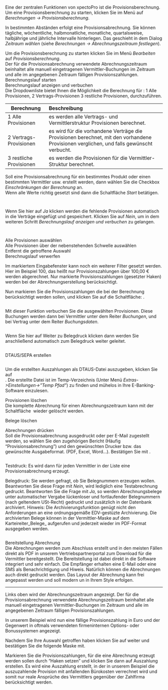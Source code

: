 <!DOCTYPE html>
<html>
<head>
<meta charset="utf-8">
<meta name="viewport" content="width=device-width, initial-scale=1.0">
<title>200_Provisionsberechnung.md</title>
<link rel="stylesheet" href="https://stackedit.io/res-min/themes/base.css" />
<script type="text/javascript" src="https://cdn.mathjax.org/mathjax/latest/MathJax.js?config=TeX-AMS_HTML"></script>
</head>
<body><div class="container"><p>Eine der zentralen Funktionen von xpectoPro ist die Provisionsberechnung. Um eine Provisionsberechnung zu starten, klicken Sie im Menü auf  <em>Berechnungen → Provisionsberechnung</em>.</p>

<p>In bestimmten Abständen erfolgt eine Provisionsabrechnung. Sie können tägliche, wöchentliche, halbmonatliche, monatliche, quartalsweise, halbjährige und jährliche Intervalle hinterlegen. Das geschieht in dem Dialog <em>Zeitraum wählen</em> (siehe <em>Berechnungen → Abrechnungszeitraum festlegen</em>).</p>

<p>Um die Provisionsberechnung zu starten klicken Sie im Menü <em>Bearbeiten</em> auf <em>Provisionsberechnung</em>.  <br>
Der für die Provisionsabrechnung verwendete Abrechnungszeitraum beinhaltet alle manuell eingetragenen Vermittler-Buchungen im Zeitraum und alle im angegebenen Zeitraum fälligen Provisionszahlungen.  <br>
Berechnungslauf starten <br>
Berechnungslauf anzeigen und verbuchen <br>
Die Dropdownliste bietet Ihnen die Möglichkeit die Berechnung für : 1 Alle Provisionen, 2 Vertrags-Provisionen 3 restliche Provisionen, durchzuführen. </p>

<table>
<thead>
<tr>
  <th>Berechnung</th>
  <th align="left">Beschreibung</th>
</tr>
</thead>
<tbody><tr>
  <td>1 Alle Provisionen</td>
  <td align="left">es werden alle Vertrags- und Vermittlerstruktur Provisionen berechnet.</td>
</tr>
<tr>
  <td>2 Vertrags-Provisionen</td>
  <td align="left">es wird für die vorhandene Verträge die Provisionen berechnet, mit den vorhandene Provisionen verglichen, und falls gewünscht verbucht.</td>
</tr>
<tr>
  <td>3 restliche Provisionen</td>
  <td align="left">es werden die Provisionen für die Vermittler-Struktur berechnet.</td>
</tr>
</tbody></table>


<p>Soll eine Provisionsabrechnung für ein bestimmtes Produkt oder einen bestimmten Vermittler usw. erstellt werden, dann wählen Sie die Checkbox <em>Einschränkungen der Berechnung</em> an.  <br>
Wenn alle Werte richtig gesetzt sind dann die Schaltfläche <em>Start</em> betätigen.</p>

<p><img src="http://xpecto.github.io/docs/img/img_1440747566222.png" alt="" title=""></p>

<p><img src="http://xpecto.github.io/docs/img/img_1432632082918.png" alt="" title=""> </p>

<p>Wenn Sie hier auf <em>Ja</em> klicken werden die fehlende Provisionen automatisch in die Verträge eingefügt und gespeichert. Klicken Sie auf  <em>Nein</em>, um in dem weiteren Schritt <em>Berechnungslauf anzeigen und verbuchen</em> zu gelangen.  </p>

<p><img src="http://xpecto.github.io/docs/img/img_1440748523514.png" alt="" title=""></p>

<p><img src="http://xpecto.github.io/docs/img/img_1440747927011.png" alt="" title=""></p>

<p>Alle Provisionen auswählen <br>
Alle Provisionen über der nebenstehenden Schwelle auswählen <br>
Entfernt die getroffene Auswahl <br>
Berechnugslauf verwerfen</p>

<p>Im markiertem Eingabefenster kann noch ein weiterer Filter gesetzt werden. Hier im Beispiel 100, das heißt nur Provisionszahlungen über 100,00 € werden abgerechnet. Nur markierte Provisionszahlungen (gesetzter Haken) werden bei der Abrechnungserstellung berücksichtigt.</p>

<p>Nun markieren Sie die Provisionszahlungen die bei der Berechnung berücksichtigt werden sollen, und klicken Sie auf die Schaltfläche:  <img src="http://xpecto.github.io/docs/img/img_1432632280997.png" alt="" title="">. </p>

<p><img src="http://xpecto.github.io/docs/img/img_1440748563962.png" alt="" title=""></p>

<p>Mit dieser Funktion verbuchen Sie die ausgewählten Provisionen. Diese Buchungen werden dann bei Vermittler unter dem Reiter <em>Buchungen</em>, und bei Vertrag unter dem Reiter <em>Buchungsdaten</em>.</p>

<p><img src="http://xpecto.github.io/docs/img/img_1432632479268.png" alt="" title=""></p>

<p>Wenn Sie hier auf Weiter zu Belegdruck klicken dann werden Sie anschließend automatisch zum Belegdruck weiter geleitet.</p>

<p><img src="http://xpecto.github.io/docs/img/img_1440748640999.png" alt="" title=""></p>

<p>DTAUS/SEPA erstellen</p>

<p><img src="http://xpecto.github.io/docs/img/img_1440748885165.png" alt="" title=""></p>

<p>Um die erstellten Auszahlungen als DTAUS-Datei auszugeben, klicken Sie auf <br>
<img src="http://xpecto.github.io/docs/img/img_1440751324468.png" alt="" title="">. Die erstellte Datei ist im Temp-Verzeichnis (Unter Menü <em>Extras-&gt;Einstellungen-&gt;”Temp Pfad”</em>) zu finden und mühelos in Ihre E-Banking-Software einzulesen.</p>

<p>Provisionen löschen <br>
Die komplette Abrechnung für einen Abrechnungszeitraum kann mit der Schaltfläche <img src="http://xpecto.github.io/docs/img/img_1440751219341.png" alt="" title=""> wieder gelöscht werden.</p>

<p>Belege löschen</p>

<p>Abrechnungen drücken <br>
Soll die Provisionsabrechnung ausgedruckt oder per E-Mail zugestellt werden, so wählen Sie den zugehörigen Bericht (Häufig “Provisionsabrechnung”) und den gewünschten Drucker bzw. das gewünschte Ausgabeformat. (PDF, Excel, Word…). Bestätigen Sie mit <img src="http://xpecto.github.io/docs/img/img_1440751272141.png" alt="" title="">.</p>

<p><img src="http://xpecto.github.io/docs/img/img_1440748756680.png" alt="" title=""></p>

<p>Testdruck: Es wird dann für jeden  Vermittler in der Liste eine Provisionsabrechnung erzeugt.</p>

<p>Belegdruck: Sie werden gefragt, ob Sie Belegnummern erzeugen wollen. Beantworten Sie diese Frage mit <em>Nein</em>, wird lediglich eine Testabrechnung gedruckt. Beantworten Sie die Frage mit <em>Ja</em>, so werden Abrechnungsbelege unter automatischer Vergabe lückenloser und fortlaufender Belegnummern (nach geltendem USt-Recht) gedruckt und zusätzlich in der Datenbank archiviert. Hinweis: Die Archivierungsfunktion genügt nicht den Anforderungen an eine ordnungsgemäße EDV-gestüzte Archivierung. Die archivierten Belege können in der Vermittler-Maske auf dem Karteireiter_Belege_ aufgerufen und jederzeit wieder im PDF-Format ausgegeben werden.</p>

<p><img src="http://xpecto.github.io/docs/img/img_1440749157838.png" alt="" title=""></p>

<p>Bereitstellung Abrechnung <br>
Die Abrechnungen werden zum Abschluss erstellt und in den meisten Fällen direkt als PDF in unserem Vertriebspartnerportal zum Download für die Vermittler bereitgestellt. Die Bereitstellung ist dabei direkt in die Software integriert und sehr einfach. Die Empfänger erhalten eine E-Mail oder eine SMS als Benachrichtigung und Hiweis. Natürlich können die Abrechnungen auch direkt gedruckt werden. Das Layout der Abrechnung kann frei angepasst werden und soll modern un in Ihrem Style erfolgen.</p>

<hr>

<p>Links oben wird der Abrechnungszeitraum angezeigt. Der für die Provisionsabrechnung verwendete Abrechnungszeitraum beinhaltet alle manuell eingetragenen Vermittler-Buchungen im Zeitraum und alle im angegebenen Zeitraum fälligen Provisionszahlungen.</p>

<p>In unserem Beispiel wird nun eine fällige Provisionszahlung in Euro und der Gegenwert in oftmals verwendeten firmeninternen Options- oder Bonussystemen angezeigt.</p>

<p>Nachdem Sie Ihre Auswahl getroffen haben klicken Sie auf weiter und bestätigen Sie die folgende Maske mit<img src="http://xpecto.github.io/docs/img/img104.jpg" alt="" title="">.</p>

<p>Markieren Sie die Provisionszahlungen, für die eine Abrechnung erzeugt werden sollen durch “Haken setzen” und klicken Sie dann auf Auszahlung erstellen. Es wird eine Auszahlung erstellt, in der in unserem Beispiel die auszuzahlende Provision mit anfallenden Bürokosten verrechnet wird und somit nur reale Ansprüche des Vermittlers gegenüber der Zahlfirma berücksichtigt werden.</p></div></body>
</html>
